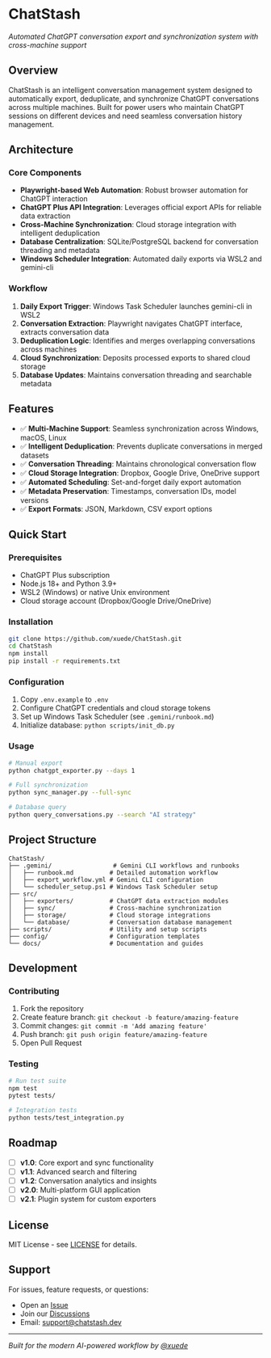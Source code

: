 # ChatStash

*Automated ChatGPT conversation export and synchronization system with cross-machine support*

## Overview

ChatStash is an intelligent conversation management system designed to automatically export, deduplicate, and synchronize ChatGPT conversations across multiple machines. Built for power users who maintain ChatGPT sessions on different devices and need seamless conversation history management.

## Architecture

### Core Components

- **Playwright-based Web Automation**: Robust browser automation for ChatGPT interaction
- **ChatGPT Plus API Integration**: Leverages official export APIs for reliable data extraction
- **Cross-Machine Synchronization**: Cloud storage integration with intelligent deduplication
- **Database Centralization**: SQLite/PostgreSQL backend for conversation threading and metadata
- **Windows Scheduler Integration**: Automated daily exports via WSL2 and gemini-cli

### Workflow

1. **Daily Export Trigger**: Windows Task Scheduler launches gemini-cli in WSL2
2. **Conversation Extraction**: Playwright navigates ChatGPT interface, extracts conversation data
3. **Deduplication Logic**: Identifies and merges overlapping conversations across machines
4. **Cloud Synchronization**: Deposits processed exports to shared cloud storage
5. **Database Updates**: Maintains conversation threading and searchable metadata

## Features

- ✅ **Multi-Machine Support**: Seamless synchronization across Windows, macOS, Linux
- ✅ **Intelligent Deduplication**: Prevents duplicate conversations in merged datasets
- ✅ **Conversation Threading**: Maintains chronological conversation flow
- ✅ **Cloud Storage Integration**: Dropbox, Google Drive, OneDrive support
- ✅ **Automated Scheduling**: Set-and-forget daily export automation
- ✅ **Metadata Preservation**: Timestamps, conversation IDs, model versions
- ✅ **Export Formats**: JSON, Markdown, CSV export options

## Quick Start

### Prerequisites

- ChatGPT Plus subscription
- Node.js 18+ and Python 3.9+
- WSL2 (Windows) or native Unix environment
- Cloud storage account (Dropbox/Google Drive/OneDrive)

### Installation

```bash
git clone https://github.com/xuede/ChatStash.git
cd ChatStash
npm install
pip install -r requirements.txt
```

### Configuration

1. Copy `.env.example` to `.env`
2. Configure ChatGPT credentials and cloud storage tokens
3. Set up Windows Task Scheduler (see `.gemini/runbook.md`)
4. Initialize database: `python scripts/init_db.py`

### Usage

```bash
# Manual export
python chatgpt_exporter.py --days 1

# Full synchronization
python sync_manager.py --full-sync

# Database query
python query_conversations.py --search "AI strategy"
```

## Project Structure

```
ChatStash/
├── .gemini/                 # Gemini CLI workflows and runbooks
│   ├── runbook.md          # Detailed automation workflow
│   ├── export_workflow.yml # Gemini CLI configuration
│   └── scheduler_setup.ps1 # Windows Task Scheduler setup
├── src/
│   ├── exporters/          # ChatGPT data extraction modules
│   ├── sync/               # Cross-machine synchronization
│   ├── storage/            # Cloud storage integrations
│   └── database/           # Conversation database management
├── scripts/                # Utility and setup scripts
├── config/                 # Configuration templates
└── docs/                   # Documentation and guides
```

## Development

### Contributing

1. Fork the repository
2. Create feature branch: `git checkout -b feature/amazing-feature`
3. Commit changes: `git commit -m 'Add amazing feature'`
4. Push branch: `git push origin feature/amazing-feature`
5. Open Pull Request

### Testing

```bash
# Run test suite
npm test
pytest tests/

# Integration tests
python tests/test_integration.py
```

## Roadmap

- [ ] **v1.0**: Core export and sync functionality
- [ ] **v1.1**: Advanced search and filtering
- [ ] **v1.2**: Conversation analytics and insights
- [ ] **v2.0**: Multi-platform GUI application
- [ ] **v2.1**: Plugin system for custom exporters

## License

MIT License - see [LICENSE](LICENSE) for details.

## Support

For issues, feature requests, or questions:
- Open an [Issue](https://github.com/xuede/ChatStash/issues)
- Join our [Discussions](https://github.com/xuede/ChatStash/discussions)
- Email: support@chatstash.dev

---

*Built for the modern AI-powered workflow by [@xuede](https://github.com/xuede)*